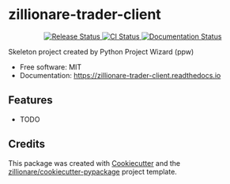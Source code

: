 # zillionare-trader-client


<p align="center">
<a href="https://pypi.python.org/pypi/zillionare-trader-client">
    <img src="https://img.shields.io/pypi/v/zillionare-trader-client.svg"
        alt = "Release Status">
</a>

<a href="https://github.com/zillionare/zillionare-trader-client/actions">
    <img src="https://github.com/zillionare/zillionare-trader-client/actions/workflows/main.yml/badge.svg?branch=release" alt="CI Status">
</a>

<a href="https://zillionare-trader-client.readthedocs.io/en/latest/?badge=latest">
    <img src="https://readthedocs.org/projects/zillionare-trader-client/badge/?version=latest" alt="Documentation Status">
</a>

</p>


Skeleton project created by Python Project Wizard (ppw)


* Free software: MIT
* Documentation: <https://zillionare-trader-client.readthedocs.io>


## Features

* TODO

## Credits

This package was created with [Cookiecutter](https://github.com/audreyr/cookiecutter) and the [zillionare/cookiecutter-pypackage](https://github.com/zillionare/cookiecutter-pypackage) project template.
